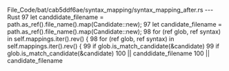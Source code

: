 File_Code/bat/cab5ddf6ae/syntax_mapping/syntax_mapping_after.rs --- Rust
 97         let canddidate_filename = path.as_ref().file_name().map(Candidate::new);                                                                          97         let candidate_filename = path.as_ref().file_name().map(Candidate::new);
 98         for (ref glob, ref syntax) in self.mappings.iter().rev() {                                                                                        98         for (ref glob, ref syntax) in self.mappings.iter().rev() {
 99             if glob.is_match_candidate(&candidate)                                                                                                        99             if glob.is_match_candidate(&candidate)
100                 || canddidate_filename                                                                                                                   100                 || candidate_filename


